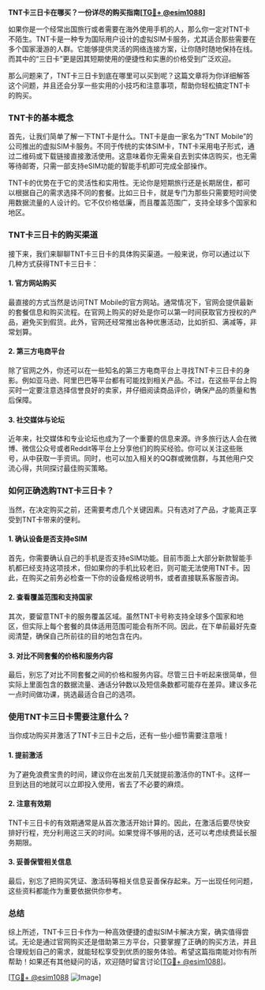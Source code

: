 **TNT卡三日卡在哪买？一份详尽的购买指南[[TG💪+ @esim1088](https://t.me/s/esim1088)]**

如果你是一个经常出国旅行或者需要在海外使用手机的人，那么你一定对TNT卡不陌生。TNT卡是一种专为国际用户设计的虚拟SIM卡服务，尤其适合那些需要在多个国家漫游的人群。它能够提供灵活的网络连接方案，让你随时随地保持在线。而其中的“三日卡”更是因其短期使用的便捷性和实惠的价格受到广泛欢迎。

那么问题来了，TNT卡三日卡到底在哪里可以买到呢？这篇文章将为你详细解答这个问题，并且还会分享一些实用的小技巧和注意事项，帮助你轻松搞定TNT卡的购买。

### TNT卡的基本概念

首先，让我们简单了解一下TNT卡是什么。TNT卡是由一家名为“TNT Mobile”的公司推出的虚拟SIM卡服务。不同于传统的实体SIM卡，TNT卡采用电子形式，通过二维码或下载链接直接激活使用。这意味着你无需亲自去到实体店购买，也无需等待邮寄，只需一部支持eSIM功能的智能手机即可完成全部操作。

TNT卡的优势在于它的灵活性和实用性。无论你是短期旅行还是长期居住，都可以根据自己的需求选择不同的套餐。比如三日卡，就是专门为那些只需要短时间使用数据流量的人设计的。它不仅价格低廉，而且覆盖范围广，支持全球多个国家和地区。

### TNT卡三日卡的购买渠道

接下来，我们来聊聊TNT卡三日卡的具体购买渠道。一般来说，你可以通过以下几种方式获得TNT卡三日卡：

#### 1. 官方网站购买

最直接的方式当然是访问TNT Mobile的官方网站。通常情况下，官网会提供最新的套餐信息和购买流程。在官网上购买的好处是你可以第一时间获取官方授权的产品，避免买到假货。此外，官网还经常推出各种优惠活动，比如折扣、满减等，非常划算。

#### 2. 第三方电商平台

除了官网之外，你还可以在一些知名的第三方电商平台上寻找TNT卡三日卡的身影。例如亚马逊、阿里巴巴等平台都有可能找到相关产品。不过，在这些平台上购买时一定要注意选择信誉良好的卖家，并仔细阅读商品评价，确保产品的质量和售后保障。

#### 3. 社交媒体与论坛

近年来，社交媒体和专业论坛也成为了一个重要的信息来源。许多旅行达人会在微博、微信公众号或者Reddit等平台上分享他们的购买经验。你可以关注这些账号，从中获取一手资讯。同时，也可以加入相关的QQ群或微信群，与其他用户交流心得，共同探讨最佳购买策略。

### 如何正确选购TNT卡三日卡？

当然，在决定购买之前，还需要考虑几个关键因素。只有选对了产品，才能真正享受到TNT卡带来的便利。

#### 1. 确认设备是否支持eSIM

首先，你需要确认自己的手机是否支持eSIM功能。目前市面上大部分新款智能手机都已经支持这项技术，但如果你的手机比较老旧，则可能无法使用TNT卡。因此，在购买之前务必检查一下你的设备规格说明书，或者直接联系客服咨询。

#### 2. 查看覆盖范围和支持国家

其次，要留意TNT卡的服务覆盖区域。虽然TNT卡号称支持全球多个国家和地区，但实际上每个套餐的具体适用范围可能会有所不同。因此，在下单前最好先查阅清楚，确保自己所前往的目的地包含在内。

#### 3. 对比不同套餐的价格和服务内容

最后，别忘了对比不同套餐之间的价格和服务内容。尽管三日卡听起来很简单，但实际上里面包含的数据流量、通话分钟数以及短信条数都可能存在差异。建议多花一点时间做功课，挑选最适合自己的选项。

### 使用TNT卡三日卡需要注意什么？

当你成功购买并激活了TNT卡三日卡之后，还有一些小细节需要注意哦！

#### 1. 提前激活

为了避免浪费宝贵的时间，建议你在出发前几天就提前激活你的TNT卡。这样一旦到达目的地就可以立即投入使用，省去了不必要的麻烦。

#### 2. 注意有效期

TNT卡三日卡的有效期通常是从首次激活开始计算的。因此，在激活后要尽快安排好行程，充分利用这三天的时间。如果觉得不够用的话，还可以考虑续费延长服务期限。

#### 3. 妥善保管相关信息

最后，别忘了把购买凭证、激活码等相关信息妥善保存起来。万一出现任何问题，这些资料都能作为重要依据供你参考。

### 总结

综上所述，TNT卡三日卡作为一种高效便捷的虚拟SIM卡解决方案，确实值得尝试。无论是通过官网购买还是借助第三方平台，只要掌握了正确的购买方法，并且合理规划自己的需求，就能轻松享受到优质的服务体验。希望这篇指南能对你有所帮助！如果还有其他疑问的话，欢迎随时留言讨论[[TG💪+ @esim1088](https://t.me/s/esim1088)]。

[[TG💪+ @esim1088](https://t.me/s/esim1088) ![Image](https://i.postimg.cc/4NQfJmqS/Snipaste-2025-05-13-00-14-12.png)]